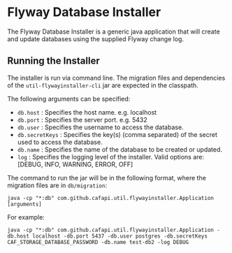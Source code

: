 # Flyway Database Installer

The Flyway Database Installer is a generic  java application that will create and update databases using the supplied Flyway change log.

## Running the Installer

The installer is run via command line. The migration files and dependencies of the `util-flywayinstaller-cli` jar are expected in the classpath.

The following arguments can be specified:

*   `db.host`        : Specifies the host name.  e.g. localhost
*   `db.port`        : Specifies the server port.  e.g. 5432
*   `db.user`        : Specifies the username to access the database.
*   `db.secretKeys`  : Specifies the key(s) (comma separated) of the secret used to access the database. 
*   `db.name`        : Specifies the name of the database to be created or updated.
*   `log`            : Specifies the logging level of the installer. Valid options are: [DEBUG, INFO, WARNING, ERROR, OFF]

The command to run the jar will be in the following format, where the migration files are in `db/migration`:

    java -cp "*:db" com.github.cafapi.util.flywayinstaller.Application [arguments]

For example:

    java -cp "*:db" com.github.cafapi.util.flywayinstaller.Application -db.host localhost -db.port 5437 -db.user postgres -db.secretKeys CAF_STORAGE_DATABASE_PASSWORD -db.name test-db2 -log DEBUG

